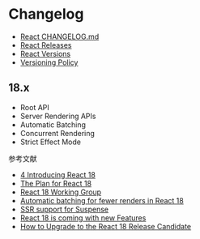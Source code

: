 # Changelog

- [React CHANGELOG.md](https://github.com/facebook/react/blob/master/CHANGELOG.md)
- [React Releases](https://github.com/facebook/react/releases)
- [React Versions](https://reactjs.org/versions/)
- [Versioning Policy](https://reactjs.org/docs/faq-versioning.html)

## 18.x

- Root API
- Server Rendering APIs
- Automatic Batching
- Concurrent Rendering
- Strict Effect Mode

参考文献

- [4 Introducing React 18](https://github.com/reactwg/react-18/discussions/4)
- [The Plan for React 18](https://reactjs.org/blog/2021/06/08/the-plan-for-react-18.html)
- [React 18 Working Group](https://github.com/reactwg/react-18)
- [Automatic batching for fewer renders in React 18](https://github.com/reactwg/react-18/discussions/21)
- [SSR support for Suspense](https://github.com/reactwg/react-18/discussions/22)
- [React 18 is coming with new Features](https://medium.com/@externlabs/react-18-and-every-important-change-426f5a9cc919)
- [How to Upgrade to the React 18 Release Candidate](https://reactjs.org/blog/2022/03/08/react-18-upgrade-guide.html)
